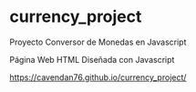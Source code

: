 # currency_project
Proyecto Conversor de Monedas en Javascript

Página Web HTML Diseñada con Javascript

https://cavendan76.github.io/currency_project/